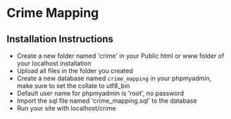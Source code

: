 # Crime Mapping #
## Installation Instructions
* Create a new folder named 'crime' in your Public html or www folder of your localhost installation
* Upload all files in the folder you created
* Create a new database named `crime_mapping` in your phpmyadmin, make sure to set the collate to utf8_bin
* Default user name for phpmyadmin is 'root', no password
* Import the sql file named 'crime_mapping.sql' to the database
* Run your site with localhost/crime


